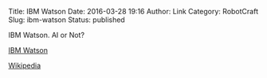Title: IBM Watson
Date: 2016-03-28 19:16
Author: Link
Category: RobotCraft
Slug: ibm-watson
Status: published

IBM Watson. AI or Not?

[IBM Watson](http://www.ibm.com/smarterplanet/us/en/ibmwatson/)

[Wikipedia](https://en.wikipedia.org/wiki/Watson_%28computer%29)

